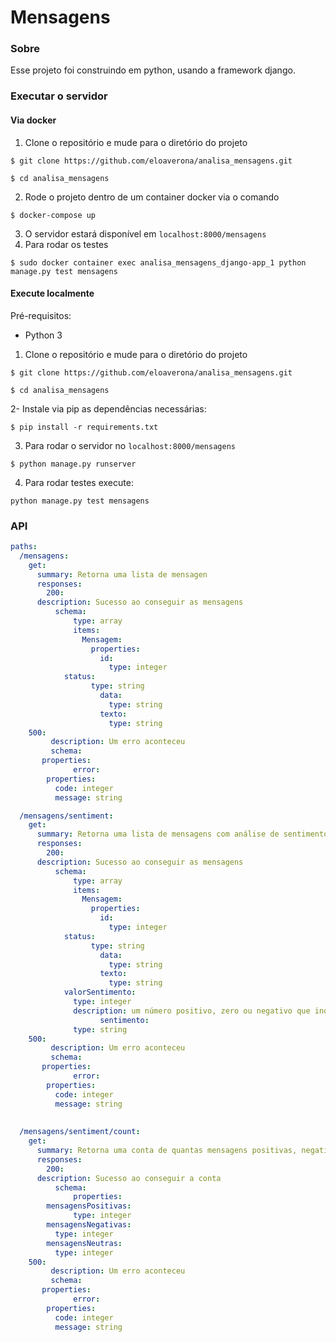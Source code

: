 # Mensagens

### Sobre

Esse projeto foi construindo em python, usando a framework django.

### Executar o servidor 

#### Via docker

1. Clone o repositório e mude para o diretório do projeto
```
$ git clone https://github.com/eloaverona/analisa_mensagens.git

$ cd analisa_mensagens 
```  
2. Rode o projeto dentro de um container docker via o comando
 
```
$ docker-compose up 
```

3. O servidor estará disponível em `localhost:8000/mensagens`
4. Para rodar os testes 
```
$ sudo docker container exec analisa_mensagens_django-app_1 python manage.py test mensagens
```
#### Execute localmente

Pré-requisitos: 
- Python 3

1. Clone o repositório e mude para o diretório do projeto

```
$ git clone https://github.com/eloaverona/analisa_mensagens.git

$ cd analisa_mensagens 

```
2- Instale via pip as dependências necessárias:
```
$ pip install -r requirements.txt
```
3. Para rodar o servidor no `localhost:8000/mensagens`
```
$ python manage.py runserver
```
4. Para rodar testes execute:

```
python manage.py test mensagens
```
### API

```yaml
paths:
  /mensagens:
    get:
      summary: Retorna uma lista de mensagen
      responses:
        200:
	  description: Sucesso ao conseguir as mensagens
          schema:
              type: array
              items: 
                Mensagem:
                  properties:
                    id:
                      type: integer
		    status:
	              type: string
                    data:
                      type: string
                    texto:
                      type: string
	500: 
         description: Um erro aconteceu
         schema:
	   properties: 
              error:
		properties:
		  code: integer
		  message: string

  /mensagens/sentiment:
    get:
      summary: Retorna uma lista de mensagens com análise de sentimento
      responses:
        200:
	  description: Sucesso ao conseguir as mensagens
          schema:
              type: array
              items: 
                Mensagem:
                  properties:
                    id:
                      type: integer
		    status:
	              type: string
                    data:
                      type: string
                    texto:
                      type: string
		    valorSentimento:
		      type: integer
		      description: um número positivo, zero ou negativo que indica se o sentimento da mensagem é positivo, neutro ou negativo.
                    sentimento:
		      type: string
	500: 
         description: Um erro aconteceu
         schema:
	   properties: 
              error:
		properties:
		  code: integer
		  message: string
	 
		
  /mensagens/sentiment/count:
    get:
      summary: Retorna uma conta de quantas mensagens positivas, negativas e neutras tem no banco de dados
      responses:
        200:
	  description: Sucesso ao conseguir a conta
          schema:
              properties:
		mensagensPositivas: 
	    	  type: integer
		mensagensNegativas:
		  type: integer
		mensagensNeutras:
		  type: integer
	500: 
         description: Um erro aconteceu
         schema:
	   properties: 
              error:
		properties:
		  code: integer
		  message: string
```
